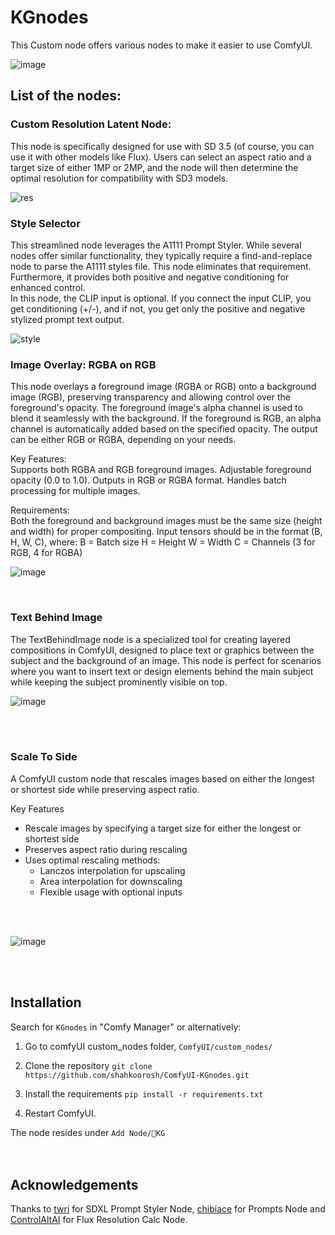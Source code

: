 # KGnodes

This Custom node offers various nodes to make it easier to use ComfyUI.


![image](https://github.com/user-attachments/assets/7887ddcf-43cd-4f83-9fd9-2ed04a6c9d2b)


## List of the nodes:

### Custom Resolution Latent Node: <br>
This node is specifically designed for use with SD 3.5 (of course, you can use it with other models like Flux). Users can select an aspect ratio and a target size of either 1MP or 2MP, and the node will then determine the optimal resolution for compatibility with SD3 models.

![res](https://github.com/user-attachments/assets/df2e5f8c-94c7-41b9-b5d6-58c467dad866)




### Style Selector <br>
This streamlined node leverages the A1111 Prompt Styler. While several nodes offer similar functionality, they typically require a find-and-replace node to parse the A1111 styles file. This node eliminates that requirement. Furthermore, it provides both positive and negative conditioning for enhanced control.<br>
In this node, the CLIP input is optional. If you connect the input CLIP, you get conditioning (+/-), and if not, you get only the positive and negative stylized prompt text output.

![style](https://github.com/user-attachments/assets/46e76753-cc46-460f-b5c9-3f3e3882739a)




### Image Overlay: RGBA on RGB <br>
This node overlays a foreground image (RGBA or RGB) onto a background image (RGB), preserving transparency and allowing control over the foreground's opacity. The foreground image's alpha channel is used to blend it seamlessly with the background. If the foreground is RGB, an alpha channel is automatically added based on the specified opacity. The output can be either RGB or RGBA, depending on your needs.

Key Features:<br>
Supports both RGBA and RGB foreground images.
Adjustable foreground opacity (0.0 to 1.0).
Outputs in RGB or RGBA format.
Handles batch processing for multiple images.

Requirements:<br>
Both the foreground and background images must be the same size (height and width) for proper compositing.
Input tensors should be in the format (B, H, W, C), where:
B = Batch size
H = Height
W = Width
C = Channels (3 for RGB, 4 for RGBA)

![image](https://github.com/user-attachments/assets/33e1acf7-e3df-442b-9155-b998865dc987)

<br>

### Text Behind Image <br>
The TextBehindImage node is a specialized tool for creating layered compositions in ComfyUI, designed to place text or graphics between the subject and the background of an image. This node is perfect for scenarios where you want to insert text or design elements behind the main subject while keeping the subject prominently visible on top.
<br>


![image](https://github.com/user-attachments/assets/9870bae3-8bc3-4314-9c91-57638ea0f7b1)

<br>
<br>

### Scale To Side <br>
A ComfyUI custom node that rescales images based on either the longest or shortest side while preserving aspect ratio.

Key Features <br>
- Rescale images by specifying a target size for either the longest or shortest side
- Preserves aspect ratio during rescaling
- Uses optimal rescaling methods:
  - Lanczos interpolation for upscaling
  - Area interpolation for downscaling
  - Flexible usage with optional inputs
<br>
<br>

![image](https://github.com/user-attachments/assets/3a608676-2131-4935-8ccb-e73ab9abb361)

<br>
<br>

## Installation

Search for `KGnodes` in "Comfy Manager" or alternatively:

1. Go to comfyUI custom_nodes folder, `ComfyUI/custom_nodes/`
   
2. Clone the repository `git clone https://github.com/shahkoorosh/ComfyUI-KGnodes.git`

3. Install the requirements `pip install -r requirements.txt`

4. Restart ComfyUI.

The node resides under `Add Node/🎨KG`
<br>
<br>
<br>

## Acknowledgements
Thanks to [twri](https://github.com/twri/sdxl_prompt_styler) for SDXL Prompt Styler Node, [chibiace](https://github.com/chibiace/ComfyUI-Chibi-Nodes) for Prompts Node and [ControlAltAI](https://github.com/gseth/ControlAltAI-Nodes) for Flux Resolution Calc Node.


